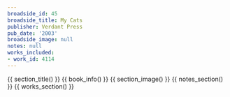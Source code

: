 ```yaml
---
broadside_id: 45
broadside_title: My Cats
publisher: Verdant Press
pub_date: '2003'
broadside_image: null
notes: null
works_included:
- work_id: 4114
---
```


{{ section_title() }}
{{ book_info() }}
{{ section_image() }}
{{ notes_section() }}
{{ works_section() }}
